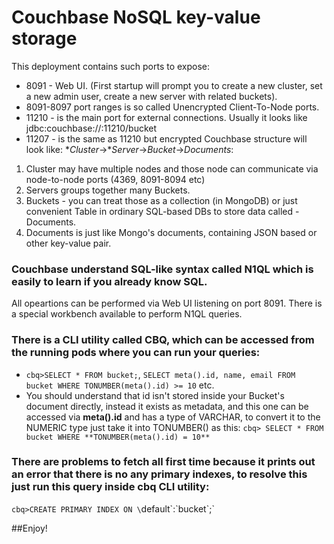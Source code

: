# Couchbase NoSQL key-value storage
This deployment contains such ports to expose:
* 8091 - Web UI. (First startup will prompt you to create a new cluster, set a new admin user, create a new server with related buckets).
* 8091-8097 port ranges is so called Unencrypted Client-To-Node ports.
* 11210 - is the main port for external connections. Usually it looks like jdbc:couchbase://<host>:11210/bucket
* 11207 - is the same as 11210 but encrypted
Couchbase structure will look like: **Cluster*->**Server*->*Bucket*->*Documents*:
1. Cluster may have multiple nodes and those node can communicate via node-to-node ports (4369, 8091-8094 etc)
2. Servers groups together many Buckets.
3. Buckets - you can treat those as a collection (in MongoDB) or just convenient Table in ordinary SQL-based DBs to store data called - Documents.
3. Documents is just like Mongo's documents, containing JSON based or other key-value pair.
### Couchbase understand SQL-like syntax called N1QL which is easily to learn if you already know SQL.
All opeartions can be performed via Web UI listening on port 8091. There is a special workbench available to perform N1QL queries.
### There is a CLI utility called CBQ, which can be accessed from the running pods where you can run your queries:
  * `cbq>SELECT * FROM bucket;`, `SELECT meta().id, name, email FROM bucket WHERE TONUMBER(meta().id) >= 10` etc.
  * You should understand that id isn't stored inside your Bucket's document directly, instead it exists as metadata, and this one can be accessed via **meta().id** and has a type of VARCHAR, to convert it to the NUMERIC type just take it into TONUMBER() as this: `cbq> SELECT * FROM bucket WHERE **TONUMBER(meta().id) = 10**`

### There are problems to fetch all first time because it prints out an error that there is no any primary indexes, to resolve this just run this query inside cbq CLI utility:
`cbq>CREATE PRIMARY INDEX ON \`default\`:\`bucket\`;`

##Enjoy!
